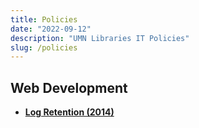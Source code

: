 ```yaml
---
title: Policies
date: "2022-09-12"
description: "UMN Libraries IT Policies"
slug: /policies
---
```


## Web Development

- **[Log Retention (2014)](/policies/log-retention)**

